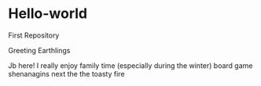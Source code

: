 # Hello-world
First Repository

Greeting Earthlings

Jb here! I really enjoy family time (especially during the winter)
 board game shenanagins next the the toasty fire
